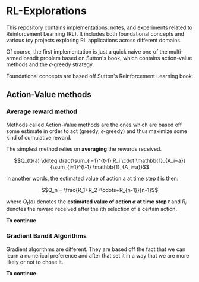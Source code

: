 # RL-Explorations

This repository contains implementations, notes, and experiments related to Reinforcement Learning (RL). It includes both foundational concepts and various toy projects exploring RL applications across different domains.

Of course, the first implementation is just a quick naive one of the multi-armed bandit problem based on Sutton's book, which contains action-value methods and the $\epsilon$-greedy strategy.  

Foundational concepts are based off Sutton's Reinforcement Learning book.

## Action-Value methods

### Average reward method

Methods called Action-Value methods are the ones which are based off some estimate in order to act (greedy, $\epsilon$-greedy) and thus maximize some kind of cumulative reward.

The simplest method relies on **averaging** the rewards received.

$$Q_{t}(a) \doteq \frac{\sum_{i=1}^{t-1} R_i \cdot \mathbb{1}_{A_i=a}}{\sum_{i=1}^{t-1} \mathbb{1}_{A_i=a}}$$

in another words, the estimated value of action a at time step $t$ is then:

$$Q_n = \frac{R_1+R_2+\cdots+R_{n-1}}{n-1}$$

where $Q_{t}(a)$ denotes the **estimated value of action $a$ at time step $t$** and $R_{i}$ denotes the reward received after the ith selection of a certain action.

**To continue**

### Gradient Bandit Algorithms

Gradient algorithms are different. They are based off the fact that we can learn a numerical preference and after that set it in a way that we are more likely or not to chose it.

**To continue**






